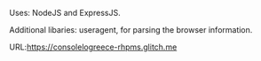 Uses: NodeJS and ExpressJS. 

Additional libaries: useragent, for parsing the browser information.

URL:https://consolelogreece-rhpms.glitch.me
